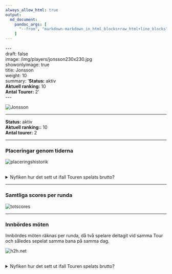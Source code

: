 ```yaml
---
always_allow_html: true
output:
  md_document:
    pandoc_args: [
      "--from", "markdown-markdown_in_html_blocks+raw_html+line_blocks",
    ]
---
```






\-\-\-  
draft: false  
image: /img/players/jonsson230x230.jpg  
showonlyimage: true  
title: Jonsson  
weight: 10  
summary:   \'**Status:** aktiv <br>     **Aktuell ranking:** 10 <br>     **Antal Tourer:** 2\'  
\-\-\-

![Jonsson](/img/players/jonsson230x230.jpg)

--------------------------------------------------------------------------------


__Status:__ aktiv  
__Aktuell ranking::__ 10  
__Antal tourer:__ 2  


--------------------------------------------------------------------------------

### Placeringar genom tiderna
![placeringshistorik](/playerstats/Jonsson.placing.net.png)
<br><br>
<details>
<summary>Nyfiken hur det sett ut ifall Touren spelats brutto?</summary>
<p>

![placeringshistorik](/playerstats/Jonsson.placing.gross.png)
</p>
</details>

--------------------------------------------------------------------------------

### Samtliga scores per runda
![totscores](/playerstats/Jonsson.totscores.png)


--------------------------------------------------------------------------------

### Innbördes möten
Innbördes möten räknas per runda, då två spelare deltagit vid samma Tour och 
således sepelat samma bana på samma dag.

![h2h.net](/playerstats/Jonsson.h2h.net.png)
<br><br>
<details>
<summary>Nyfiken hur det sett ut ifall Touren spelats brutto?</summary>
<p>

![h2h.gross](/playerstats/Jonsson.h2h.gross.png)
</p>
</details>





